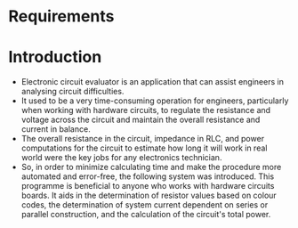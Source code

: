 # Requirements

# Introduction

* Electronic circuit evaluator is an application that can assist   engineers in analysing circuit difficulties.
* It used to be a very time-consuming operation for engineers, particularly when working with hardware circuits, to regulate the resistance and voltage across the circuit and maintain the overall resistance and current in balance.
* The overall resistance in the circuit, impedance in RLC, and power computations for the circuit to estimate how long it will work in real world were the key jobs for any electronics technician.
* So, in order to minimize calculating time and make the procedure more automated and error-free, the following system was introduced.
This programme is beneficial to anyone who works with hardware circuits boards. It aids in the determination of resistor values based on colour codes, the determination of system current dependent on series or parallel construction, and the calculation of the circuit's total power.